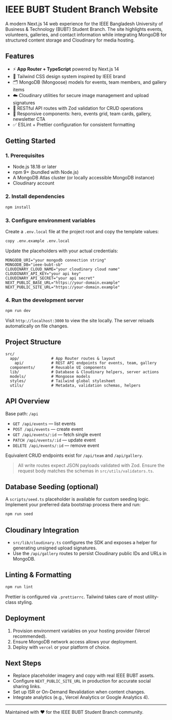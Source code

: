 # IEEE BUBT Student Branch Website

A modern Next.js 14 web experience for the IEEE Bangladesh University of Business & Technology (BUBT) Student Branch. The site highlights events, volunteers, galleries, and contact information while integrating MongoDB for structured content storage and Cloudinary for media hosting.

## Features

- ⚡️ **App Router + TypeScript** powered by Next.js 14
- 🎨 Tailwind CSS design system inspired by IEEE brand
- 🗂️ MongoDB (Mongoose) models for events, team members, and gallery items
- ☁️ Cloudinary utilities for secure image management and upload signatures
- 🔄 RESTful API routes with Zod validation for CRUD operations
- 📸 Responsive components: hero, events grid, team cards, gallery, newsletter CTA
- ✅ ESLint + Prettier configuration for consistent formatting

## Getting Started

### 1. Prerequisites

- Node.js 18.18 or later
- npm 9+ (bundled with Node.js)
- A MongoDB Atlas cluster (or locally accessible MongoDB instance)
- Cloudinary account

### 2. Install dependencies

```bash
npm install
```

### 3. Configure environment variables

Create a `.env.local` file at the project root and copy the template values:

```bash
copy .env.example .env.local
```

Update the placeholders with your actual credentials:

```dotenv
MONGODB_URI="your mongodb connection string"
MONGODB_DB="ieee-bubt-sb"
CLOUDINARY_CLOUD_NAME="your cloudinary cloud name"
CLOUDINARY_API_KEY="your api key"
CLOUDINARY_API_SECRET="your api secret"
NEXT_PUBLIC_BASE_URL="https://your-domain.example"
NEXT_PUBLIC_SITE_URL="https://your-domain.example"
```

### 4. Run the development server

```bash
npm run dev
```

Visit `http://localhost:3000` to view the site locally. The server reloads automatically on file changes.

## Project Structure

```text
src/
  app/              # App Router routes & layout
    api/            # REST API endpoints for events, team, gallery
  components/       # Reusable UI components
  lib/              # Database & Cloudinary helpers, server actions
  models/           # Mongoose models
  styles/           # Tailwind global stylesheet
  utils/            # Metadata, validation schemas, helpers
```

## API Overview

Base path: `/api`

- `GET /api/events` — list events
- `POST /api/events` — create event
- `GET /api/events/:id` — fetch single event
- `PATCH /api/events/:id` — update event
- `DELETE /api/events/:id` — remove event

Equivalent CRUD endpoints exist for `/api/team` and `/api/gallery`.

> All write routes expect JSON payloads validated with Zod. Ensure the request body matches the schemas in `src/utils/validators.ts`.

## Database Seeding (optional)

A `scripts/seed.ts` placeholder is available for custom seeding logic. Implement your preferred data bootstrap process there and run:

```bash
npm run seed
```

## Cloudinary Integration

- `src/lib/cloudinary.ts` configures the SDK and exposes a helper for generating unsigned upload signatures.
- Use the `/api/gallery` routes to persist Cloudinary public IDs and URLs in MongoDB.

## Linting & Formatting

```bash
npm run lint
```

Prettier is configured via `.prettierrc`. Tailwind takes care of most utility-class styling.

## Deployment

1. Provision environment variables on your hosting provider (Vercel recommended).
2. Ensure MongoDB network access allows your deployment.
3. Deploy with `vercel` or your platform of choice.

## Next Steps

- Replace placeholder imagery and copy with real IEEE BUBT assets.
- Configure `NEXT_PUBLIC_SITE_URL` in production for accurate social sharing links.
- Set up ISR or On-Demand Revalidation when content changes.
- Integrate analytics (e.g., Vercel Analytics or Google Analytics 4).

---

Maintained with ❤️ for the IEEE BUBT Student Branch community.
